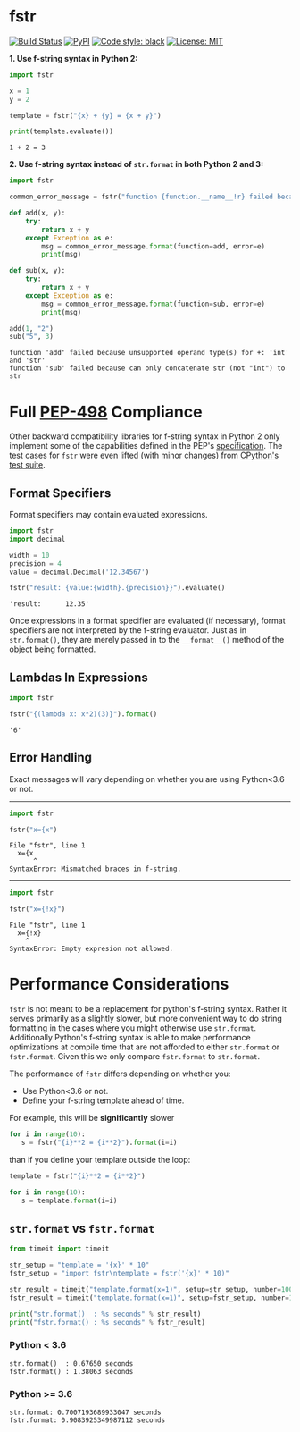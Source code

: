 # fstr

<a href="https://travis-ci.org/rmorshea/fstr"><img alt="Build Status" src="https://travis-ci.org/rmorshea/fstr.svg?branch=master"></a>
<a href="https://pypi.org/project/fstr/"><img alt="PyPI" src="https://img.shields.io/pypi/v/fstr.svg"></a>
<a href="https://github.com/ambv/black"><img alt="Code style: black" src="https://img.shields.io/badge/code%20style-black-000000.svg"></a>
<a href="https://github.com/rmorshea/fstr/blob/master/LICENSE"><img alt="License: MIT" src="https://img.shields.io/badge/License-MIT-purple.svg"></a>

**1. Use f-string syntax in Python 2:**

```python
import fstr

x = 1
y = 2

template = fstr("{x} + {y} = {x + y}")

print(template.evaluate())
```

```
1 + 2 = 3
```

**2. Use f-string syntax instead of `str.format` in both Python 2 and 3:**

```python
import fstr

common_error_message = fstr("function {function.__name__!r} failed because {error}")

def add(x, y):
    try:
        return x + y
    except Exception as e:
        msg = common_error_message.format(function=add, error=e)
        print(msg)

def sub(x, y):
    try:
        return x + y
    except Exception as e:
        msg = common_error_message.format(function=sub, error=e)
        print(msg)

add(1, "2")
sub("5", 3)
```

```
function 'add' failed because unsupported operand type(s) for +: 'int' and 'str'
function 'sub' failed because can only concatenate str (not "int") to str
```


# Full [PEP-498](https://www.python.org/dev/peps/pep-0498) Compliance

Other backward compatibility libraries for f-string syntax in Python 2 only implement some of the capabilities defined in the PEP's [specification](https://www.python.org/dev/peps/pep-0498/#specification). The test cases for `fstr` were even lifted (with minor changes) from [CPython's test suite](https://github.com/python/cpython/blob/master/Lib/test/test_fstring.py).


## Format Specifiers

Format specifiers may contain evaluated expressions.

```python
import fstr
import decimal

width = 10
precision = 4
value = decimal.Decimal('12.34567')

fstr("result: {value:{width}.{precision}}").evaluate()
```

```
'result:      12.35'
```

Once expressions in a format specifier are evaluated (if necessary), format specifiers are not interpreted by the f-string evaluator. Just as in `str.format()`, they are merely passed in to the `__format__()` method of the object being formatted.


## Lambdas In Expressions

```python
import fstr

fstr("{(lambda x: x*2)(3)}").format()
```

```
'6'
```

## Error Handling

Exact messages will vary depending on whether you are using Python<3.6 or not.

---

```python
import fstr

fstr("x={x")
```

```
File "fstr", line 1
  x={x
      ^
SyntaxError: Mismatched braces in f-string.
```

---

```python
import fstr

fstr("x={!x}")
```

```
File "fstr", line 1
  x={!x}
    ^
SyntaxError: Empty expresion not allowed.
```


# Performance Considerations

`fstr` is not meant to be a replacement for python's f-string syntax. Rather it serves primarily as a slightly slower, but more convenient way to do string formatting in the
cases where you might otherwise use `str.format`. Additionally Python's f-string syntax is able to make performance optimizations at compile time that are not afforded to either `str.format` or `fstr.format`. Given this we only compare `fstr.format` to `str.format`.

The performance of `fstr` differs depending on whether you:

+ Use Python<3.6 or not.
+ Define your f-string template ahead of time.

For example, this will be **significantly** slower

```python
for i in range(10):
   s = fstr("{i}**2 = {i**2}").format(i=i)
```

than if you define your template outside the loop:

```python
template = fstr("{i}**2 = {i**2}")

for i in range(10):
   s = template.format(i=i)
```

## `str.format` vs `fstr.format`

```python
from timeit import timeit

str_setup = "template = '{x}' * 10"
fstr_setup = "import fstr\ntemplate = fstr('{x}' * 10)"

str_result = timeit("template.format(x=1)", setup=str_setup, number=1000000)
fstr_result = timeit("template.format(x=1)", setup=fstr_setup, number=1000000)

print("str.format()  : %s seconds" % str_result)
print("fstr.format() : %s seconds" % fstr_result)
```

### Python < 3.6

```
str.format()  : 0.67650 seconds
fstr.format() : 1.38063 seconds
```

### Python >= 3.6

```
str.format: 0.7007193689933047 seconds
fstr.format: 0.9083925349987112 seconds
```
